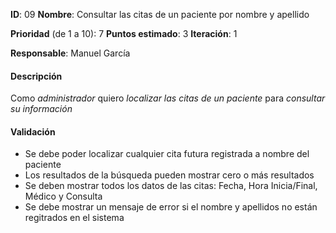 **ID**: 09
**Nombre**: Consultar las citas de un paciente por nombre y apellido

**Prioridad** (de 1 a 10): 7
**Puntos estimado**: 3
**Iteración**: 1

**Responsable**: Manuel García

#### Descripción

Como *administrador* quiero *localizar las citas de un paciente* para *consultar su información*

#### Validación

* Se debe poder localizar cualquier cita futura registrada a nombre del paciente
* Los resultados de la búsqueda pueden mostrar cero o más resultados
* Se deben mostrar todos los datos de las citas: Fecha, Hora Inicia/Final, Médico y Consulta
* Se debe mostrar un mensaje de error si el nombre y apellidos no están regitrados en el sistema
